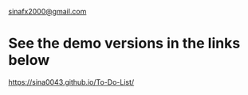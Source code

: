 sinafx2000@gmail.com

# See the demo versions in the links below

https://sina0043.github.io/To-Do-List/